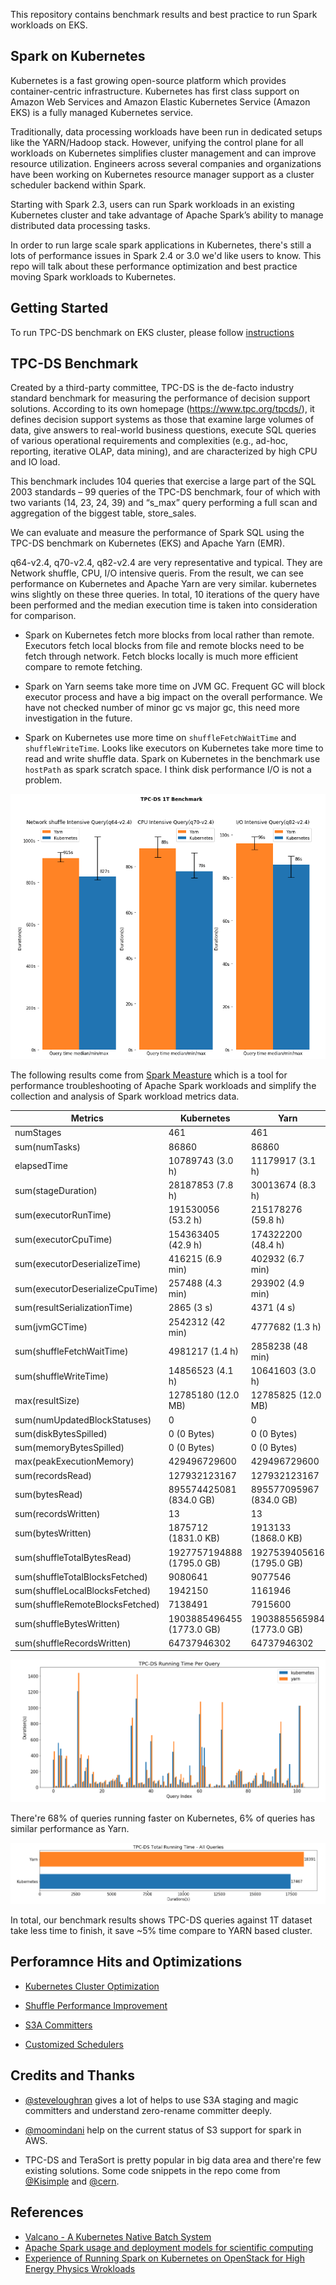 This repository contains benchmark results and best practice to run Spark workloads on EKS.

## Spark on Kubernetes

Kubernetes is a fast growing open-source platform which provides container-centric infrastructure. Kubernetes has first class support on Amazon Web Services and Amazon Elastic Kubernetes Service (Amazon EKS) is a fully managed Kubernetes service.

Traditionally, data processing workloads have been run in dedicated setups like the YARN/Hadoop stack. However, unifying the control plane for all workloads on Kubernetes simplifies cluster management and can improve resource utilization. Engineers across several companies and organizations have been working on Kubernetes resource manager support as a cluster scheduler backend within Spark.

Starting with Spark 2.3, users can run Spark workloads in an existing Kubernetes cluster and take advantage of Apache Spark’s ability to manage distributed data processing tasks.

In order to run large scale spark applications in Kubernetes, there's still a lots of performance issues in Spark 2.4 or 3.0 we'd like users to know. This repo will talk about these performance optimization and best practice moving Spark workloads to Kubernetes.

## Getting Started

To run TPC-DS benchmark on EKS cluster, please follow [instructions](./benchmark/README.md)

## TPC-DS Benchmark

Created by a third-party committee, TPC-DS is the de-facto industry standard benchmark for measuring the performance of decision support solutions. According to its own homepage (https://www.tpc.org/tpcds/), it defines decision support systems as those that examine large volumes of data, give answers to real-world business questions, execute SQL queries of various operational requirements and complexities (e.g., ad-hoc, reporting, iterative OLAP, data mining), and are characterized by high CPU and IO load.

This benchmark includes 104 queries that exercise a large part of the SQL 2003 standards – 99 queries of the TPC-DS benchmark, four of which with two variants (14, 23, 24, 39) and “s_max” query performing a full scan and aggregation of the biggest table, store_sales.

We can evaluate and measure the performance of Spark SQL using the TPC-DS benchmark on Kubernetes (EKS) and Apache Yarn (EMR).

q64-v2.4, q70-v2.4, q82-v2.4 are very representative and typical. They are Network shuffle, CPU, I/O intensive queris. From the result, we can see performance on Kubernetes and Apache Yarn are very similar. kubernetes wins slightly on these three queries. In total, 10 iterations of the query have been performed and the median execution time is taken into consideration for comparison.

- Spark on Kubernetes fetch more blocks from local rather than remote. Executors fetch local blocks from file and remote blocks need to be fetch through network. Fetch blocks locally is much more efficient compare to remote fetching.

- Spark on Yarn seems take more time on JVM GC. Frequent GC will block executor process and have a big impact on the overall performance. We have not checked number of minor gc vs major gc, this need more investigation in the future.

- Spark on Kubernetes use more time on `shuffleFetchWaitTime` and `shuffleWriteTime`. Looks like executors on Kubernetes take more time to read and write shuffle data. Spark on Kubernetes in the benchmark use `hostPath` as spark scratch space. I think disk performance I/O is not a problem.

![](docs/img/benchmark-major-queries.png)

The following results come from [Spark Measture](https://github.com/LucaCanali/sparkMeasure) which is a tool for performance troubleshooting of Apache Spark workloads and simplify the collection and analysis of Spark workload metrics data.

| Metrics | Kubernetes | Yarn |
|-----------	|---------------------	|----------	|
| numStages | 461 | 461 |
| sum(numTasks) | 86860 | 86860 |
| elapsedTime | 10789743 (3.0 h) | 11179917 (3.1 h) |
| sum(stageDuration) | 28187853 (7.8 h) |  30013674 (8.3 h) |
| sum(executorRunTime) | 191530056 (53.2 h) | 215178276 (59.8 h) |
| sum(executorCpuTime) | 154363405 (42.9 h) | 174322200 (48.4 h) |
| sum(executorDeserializeTime) | 416215 (6.9 min) | 402932 (6.7 min) |
| sum(executorDeserializeCpuTime) | 257488 (4.3 min) | 293902 (4.9 min) |
| sum(resultSerializationTime) | 2865 (3 s) | 4371 (4 s) |
| sum(jvmGCTime) | 2542312 (42 min) | 4777682 (1.3 h) |
| sum(shuffleFetchWaitTime) | 4981217 (1.4 h) | 2858238 (48 min) |
| sum(shuffleWriteTime) | 14856523 (4.1 h) | 10641603 (3.0 h) |
| max(resultSize) | 12785180 (12.0 MB) | 12785825 (12.0 MB) |
| sum(numUpdatedBlockStatuses) | 0 | 0 |
| sum(diskBytesSpilled) | 0 (0 Bytes) | 0 (0 Bytes) |
| sum(memoryBytesSpilled) | 0 (0 Bytes) | 0 (0 Bytes) |
| max(peakExecutionMemory) | 429496729600 | 429496729600 |
| sum(recordsRead) | 127932123167 | 127932123167 |
| sum(bytesRead) | 895574425081 (834.0 GB) | 895577095967 (834.0 GB) |
| sum(recordsWritten) | 13 | 13 |
| sum(bytesWritten) | 1875712 (1831.0 KB) | 1913133 (1868.0 KB) |
| sum(shuffleTotalBytesRead) | 1927757194888 (1795.0 GB) | 1927539405616 (1795.0 GB) |
| sum(shuffleTotalBlocksFetched) | 9080641 | 9077546 |
| sum(shuffleLocalBlocksFetched) | 1942150 | 1161946 |
| sum(shuffleRemoteBlocksFetched) | 7138491 | 7915600 |
| sum(shuffleBytesWritten) | 1903885496455 (1773.0 GB) | 1903885565984 (1773.0 GB) |
| sum(shuffleRecordsWritten) | 64737946302 | 64737946302 |


![](docs/img/benchmark-running-time-per-query.png)

There're 68% of queries running faster on Kubernetes, 6% of queries has similar performance as Yarn.

![](docs/img/benchmark-running-time-total.png)

In total, our benchmark results shows TPC-DS queries against 1T dataset take less time to finish, it save ~5% time compare to YARN based cluster.

## Perforamnce Hits and Optimizations

- [Kubernetes Cluster Optimization](./performance/kubernetes.md)

- [Shuffle Performance Improvement](./performance/shuffle.md)

- [S3A Committers](./performance/s3.md)

- [Customized Schedulers](./performance/scheduler.md)

## Credits and Thanks

- [@steveloughran](https://github.com/steveloughran) gives a lot of helps to use S3A staging and magic committers and understand zero-rename committer deeply.

- [@moomindani](https://github.com/moomindani) help on the current status of S3 support for spark in AWS.

- TPC-DS and TeraSort is pretty popular in big data area and there're few existing solutions. Some code snippets in the repo come from [@Kisimple](https://github.com/kisimple/spark/tree/terasort/examples/src/main/scala/org/apache/spark/examples/terasort) and [@cern](https://gitlab.cern.ch/db/spark-service/spark-k8s-examples).

## References

- [Valcano - A Kubernetes Native Batch System](https://github.com/volcano-sh/volcano)
- [Apache Spark usage and deployment models for scientific computing](https://www.epj-conferences.org/articles/epjconf/pdf/2019/19/epjconf_chep2018_07020.pdf)
- [Experience of Running Spark on Kubernetes on OpenStack for High Energy Physics Wrokloads](https://www.iteblog.com/sparksummit2018/experience-of-running-spark-on-kubernetes-on-openstack-for-high-energy-physics-workloads-with-prasanth-kothuri-piotr-mrowczynski-iteblog.pdf)
